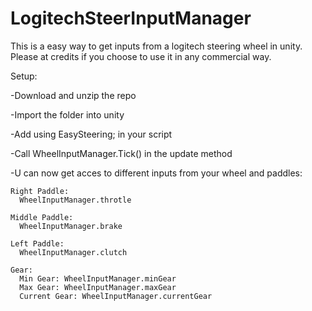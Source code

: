 ﻿# LogitechSteerInputManager
This is a easy way to get inputs from a logitech steering wheel in unity.
Please at credits if you choose to use it in any commercial way.

Setup:

  -Download and unzip the repo

  -Import the folder into unity
  
  -Add using EasySteering; in your script
  
  -Call WheelInputManager.Tick() in the update method
  
  -U can now get acces to different inputs from your wheel and paddles:
  
    Right Paddle: 
      WheelInputManager.throtle

    Middle Paddle: 
      WheelInputManager.brake
      
    Left Paddle: 
      WheelInputManager.clutch
      
    Gear:
      Min Gear: WheelInputManager.minGear
      Max Gear: WheelInputManager.maxGear
      Current Gear: WheelInputManager.currentGear
